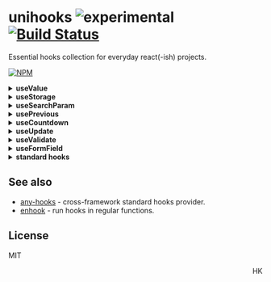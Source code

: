 # unihooks ![experimental](https://img.shields.io/badge/stability-experimental-yellow) [![Build Status](https://travis-ci.org/unihooks/unihooks.svg?branch=master)](https://travis-ci.org/unihooks/unihooks)

Essential hooks collection for everyday react(-ish) projects.

[![NPM](https://nodei.co/npm/unihooks.png?mini=true)](https://nodei.co/npm/unihooks/)

<!--
```js
import { useMedia, useQueryParam, useLocalStorage } from 'unihooks'

const MyComponent = () => {
  let [ location, setLocation ] = useMedia()
  let [ id, setId ] = useQueryParam('id', 0)
  let [ cart, setCart ] = useLocalStorage('cart', [])

  // ...
}
```
-->

<!--
### 1. Framework agnostic

_Unihooks_ are not bound to react and work with any hooks-enabled framework:

* [react](https://ghub.io/react)
* [preact](https://ghub.io/preact)
* [haunted](https://ghub.io/haunted)
* [spect](https://ghub.io/spect)
* [neverland](https://ghub.io/neverland)
* [atomico](https://ghub.io/atomico)
* [augmentor](https://ghub.io/augmentor)
* [dom-augmentor](https://ghub.io/dom-augmentor)
* [fuco](https://ghub.io/fuco)
* [tng-hooks](https://ghub.io/tng-hooks)
* [fn-with-hooks](https://ghub.io/fn-with-hooks)
* [unhook](https://ghub.io/unhook)
* ... see [any-hooks](https://ghub.io/any-hooks) for the full list

To switch hooks framework:

```js
import setHooks, { useState, useEffect } from 'unihooks'
import * as preactHooks from 'preact/hooks'

setHooks(preactHooks)
```
-->

<!--
If target framework is known in advance, the corresponding entry can be used:

```js
// framework is detected automatically
import * as hook from 'unihooks'

// preact hooks
import * as hook from 'unihooks/preact'
```
-->

<!--
### 2. Unified

_Unihooks_ extend `useState` signature for intuitivity.

```js
let [ state, actions ] = useValue( target?, init | update? )
```
-->

<!--
<sub>Inspired by [upsert](https://github.com/tc39/proposal-upsert), combining _insert_ and _update_ into a single function.</sub>
-->

<!--
### 3. Reactive

_Unihooks_ provide live binding to a data source − component is rerendered whenever underlying data changes. Static hooks are avoided.

```js
const MyComponent = () => { let ua = useUserAgent() } // ✘ − user agent never changes
const MyComponent = () => { let ua = navigator.userAgent } // ✔ − direct API must be used instead
```
-->

<!--
## Who Uses Unihooks

* [wishbox](https://wishbox.gift)
* [mobeewave]()
-->

<details>
<summary><strong>useValue</strong></summary>

#### `[value, setValue] = useValue(key, init?)`

Global value provider. Can be used as global storage, eg. as application model layer.

```js
import { useValue } from 'unihooks'

function Component () {
  let [users, setUsers] = useValue('users', {
    data: [],
    loading: false,
    current: null
  })

  setUsers({ ...users, loading: true })

  // or as reducer
  setUsers(users => { ...users, loading: false })
}
```
</details>


<details>
<summary><strong>useStorage</strong></summary>

#### `[value, setValue] = useStorage(key, init?, options?)`

`useValue` with persistency to local/session storage.

```js
import { useStorage } from 'unihooks'

function Component1 () {
  const [count, setCount] = useStorage('my-count', 1)
}

function Component2 () {
  const [count, setCount] = useStorage('my-count')
  // count === 1

  setCount(2)
  // (↑ updates Component1 too)
}

function Component3 () {
  const [count, setCount] = useStorage('another-count', (value) => {
    // ...initialize value from store
    return value
  })
}
```

#### `options`

* `prefix` - prefix that's added to stored keys.
* `storage` - manually pass session/local/etc storage.
<!-- * `interval` - persistency interval -->

</details>

<details>
<summary><strong>useSearchParam</strong></summary>

#### `[value, setValue] = useSearchParam(name, init?)`

Reflect value to `location.search`. `value` is turned to string via [URLSearchParams](https://developer.mozilla.org/en-US/docs/Web/API/URLSearchParams).
To serialize objects or arrays, provide `.toString` method or convert manually.
Turns on `history.pushstate` and `history.replacestate` events, as well as same-origin links listener.

```js
function MyComponent () {
  let [id, setId] = useSearchParam('id')
}
```

</details>

<!--
<details>
<summary><strong>useCookie</strong></summary>

#### `[value, setValue] = useCookie(name, init?)`

Cookies accessor hook.

```js
function MyComponent () {
  const [cookie, setCookie] = useCookie('foo')

  useEffect(() => {
    setCookie('baz')
  })
}
```

Does not observe cookies (there's no implemented API for that).

</details>
-->

<!--
<details>
<summary><strong>useAttribute</strong></summary>

#### `[attr, setAttr] = useAttribute( element | ref, name)`

Element attribute hook. Serializes value to attribute, creates attribute observer, handles edge-cases. `null`/`undefined` value removes attribute from element.

```js
function MyButton() {
  let [attr, setAttr] = useAttribute(el, 'loading')

  setAttr(true)

  useEffect(() => {
    // remove attribute
    return () => setAttr()
  }, [])
}
```
</details>
-->

<!-- - [ ] `useLocation` − window.location state -->
<!-- - [ ] `useRoute` − `useLocation` with param matching -->
<!-- - [ ] `useData` − read / write element dataset -->
<!-- - [ ] `useClass` − manipulate element `classList` -->
<!-- - [ ] `useMount` − `onconnected` / `ondisconnected` events -->
<!-- - [ ] `useStyle` − set element style -->
<!-- - [ ] `usePermission` -->
<!-- - [ ] `useTitle` -->
<!-- - [ ] `useMeta` -->
<!-- - [ ] `useRoute` -->
<!-- - [ ] `useMutation` − -->
<!-- - [ ] `useHost` −  -->

<!--
<details>
<summary><strong>useElement</strong></summary>

#### `[element] = useElement( selector | element | ref )`

Get element, either from `ref`, by `selector` or directly.

Updates whenever selected element or `ref.current` changes.

```js
function MyButton() {
  let ref = useRef()
  let [value, setValue] = useElement(ref)

  return <input ref={ref} value={value}/>
}
```

</details>
-->

<!--
<details>
<summary><strong>useInput</strong></summary>

#### `[value, setValue] = useInput( name | selector | element | ref )`

Input element serves as data source. `null`/`undefined` values remove attribute from element.
Useful for organizing light input controllers, when input element is governed by other components.
To create UI, see [useFormField](#useFormField).

```js
function MyButton() {
  let ref = useRef()
  let [value, setValue] = useInput(ref)

  return <input ref={ref} value={value}/>
}
```
</details>
-->


<!--
<details>
<summary><strong>useChannel</strong></summary>

#### `[value, setValue, state] = useChannel(key: string|symbol, init?: any )`

Provides data channel for intercommunication between components. Can be used as a temporary shared state without persistency - instead of exposing props on elements or persisting storage.

</details>
-->

<!-- - [ ] `useResource` − async source with state -->
<!-- - [ ] `useSharedState` − state, shared between browser tabs -->
<!-- - [ ] `useSharedStorage` − state, shared between browser tabs -->
<!-- - [ ] `useFiles` -->
<!-- - [ ] `useDB` -->
<!-- - [ ] `useClipboard` -->
<!-- - [ ] `useFavicon` -->
<!-- - [ ] `useRemote` -->


<!-- - [ ] `useProps` − component props (view) provider. -->
<!-- - [ ] `useRender` + `createRender` − render (view) provider, instead of direct result. -->
<!-- - [ ] `useHistory` − -->
<!-- - [ ] `useHotkey` -->




<!-- ## State -->

<details>
<summary><strong>usePrevious</strong></summary>

#### `[prev] = usePrevious(value)`

Returns the previous state as described in the [React hooks FAQ](https://reactjs.org/docs/hooks-faq.html#how-to-get-the-previous-props-or-state).

```js
import { usePrevious, useState, useRender } from 'unihooks';

const Demo = () => {
  const [count, setCount] = useState(0);
  const [prevCount] = usePrevious(count);

  return <p>
    <button onClick={() => setCount(count + 1)}>+</button>
    <button onClick={() => setCount(count - 1)}>-</button>
    <p>
      Now: {count}, before: {prevCount}
    </p>
  </p>
};
```

</details>

<details>
<summary><strong>useCountdown</strong></summary>

#### `[n, reset] = useCountdown(startValue, interval=1000 | schedule?)`

Countdown value from `startValue` down to `0` with indicated `interval` in ms. Alternatively, a scheduler function can be passed as `schedule` argument, that can be eg. [worker-timers](https://ghub.io/worker-timers)-based implementation.

```js
import { useCountdown } from 'unihooks'
import { setInterval, clearInterval } from 'worker-timers'

const Demo = () => {
  const [count, reset] = useCountdown(30, fn => {
    let id = setInterval(fn, 1000)
    return () => clearInterval(id)
  });

  return `Remains: ${count}s`
};
```
</details>

<details>
<summary><strong>useUpdate</strong></summary>

#### `update = useUpdate()`

Force-update component, regardless of internal state. Useful for building higher-order hooks.

</details>

<!--
<details>
<summary><strong>useThrottle</strong></summary>
</details>

<!-- - [ ] `useDefined` -->
<!-- - [ ] `useCounter` − track state of a number -->


<details>
<summary><strong>useValidate</strong></summary>

#### `[error, validate] = useValidate(validator: Function | Array)`

Provides validation functionality.
`validator` is a function or an array of functions.
A validator function takes value argument and returns `true` / `undefined`, if validation passes.
Any other returned result is considered validation error.


```js
function MyComponent () {
  let [usernameError, validateUsername] = useValidate([
    value => !value ? 'Username is required' : true,
    value => value.length < 2 ? 'Username must be at least 2 chars long' : true
  ])

  return <input onChange={e => validateUsername(e.target.value) && handleInputChange(e) } {...inputProps}/>
}
```
</details>

<!-- - [ ] `useDestroy` -->
<!-- - [ ] `useUpdate` -->
<!-- - [ ] `useTween` -->
<!-- - [ ] `useTimeout` -->
<!-- - [ ] `useInterval` -->
<!-- - [ ] `useIdle` -->
<!-- - [ ] `useImmediate` -->
<!-- - [ ] `useRaf` -->
<!-- - [ ] `useToggle` -->
<!-- - [ ] `usePing` -->
<!-- - [ ] `useFSM` -->
<!-- - [ ] `useAsync` -->
<!-- - [ ] `useHooked` - run hooks-enabled effect -->


<details>
<summary><strong>useFormField</strong></summary>

#### `[ props, {value, error, valid, focus, touched, set, reset} ] = useFormField(options)`

Form field state helper. Handles input state and validation.
Useful for organizing controlled inputs or forms, a nice minimal replacement to form hooks.

```js
let field = useFormField({
  name: 'password',
  type: 'password',
  validate: value => !!value
})

return <input {...field[0]} />
```

#### `options`

* `value` - initial input value.
* `persist = false` - persist input state between sessions.
* `validate` - custom validator for input, modifies `error` state. Can be a function or list of functions.
* `...props` - the rest of props is passed to input `props`

<!--
#### `field`

* `value` - current input value
* `error` - current validation error. Revalidated on every value change.
* `valid` - validation state. Focused input is considered valid.
* `focus` - if input is focused.
* `touched` - if user interaction took place.
* `set(value)` - set input value.
* `reset()` - reset input value to initial, clear state.
-->

</details>


<!-- - [ ] `useForm` − form state hook -->
<!-- - [ ] `useTable` − table state hook -->
<!-- - [ ] `useDialog` − dialog builder helper -->
<!-- - [ ] `useMenu` − menu builder helper -->
<!-- - [ ] `useToast` − toast builder helper -->
<!-- - [ ] `usePopover` − popover builder helper -->
<!-- - [ ] `useLocale` − -->

<!-- #### Appearance -->

<!-- - [ ] `useMedia` -->
<!-- - [ ] `useCSS` -->
<!-- - [ ] `useSize` -->
<!-- - [ ] `useFullscreen` -->
<!-- - [ ] `useAudio` -->
<!-- - [ ] `useSpeech` -->
<!-- - [ ] `useLockBodyScroll` -->

<!-- #### Interaction -->

<!-- - [ ] `useHover` − hover state of an element -->
<!-- - [ ] `useEvent` − subscribe to an event -->
<!-- - [ ] `useResize` − track element size -->
<!-- - [ ] `useIntersection` − track element intersection via Intersection observer -->
<!-- - [ ] `useDrag` / `useDrop` − drag / drop interaction helper -->
<!-- - [ ] `useIdle` − track idle state -->
<!-- - [ ] `useMove` − track mouse/pointer move with inertia -->
<!-- - [ ] `usePan` − track panning -->
<!-- - [ ] `useZoom` − track zoom -->
<!-- - [ ] `useKey` − track key press -->
<!-- - [ ] `useShortcut` − track combination of keys -->
<!-- - [ ] `useArrows` − track arrows -->
<!-- - [ ] `useTyping` − detect if user is typing -->
<!-- - [ ] `useScrolling` − detect if user is scolling -->
<!-- - [ ] `usePageLeave` − -->
<!-- - [ ] `useScroll` − -->
<!-- - [ ] `useClickAway` − -->
<!-- - [ ] `useFocusOutside` − -->

<!-- #### Hardware -->

<!-- - [ ] `useNetwork` -->
<!-- - [ ] `useOrientation` -->
<!-- - [ ] `useMedia` -->
<!-- - [ ] `useAccelerometer` -->
<!-- - [ ] `useBattery` -->
<!-- - [ ] `useGeolocation` -->
<!-- - [ ] `useMediaDevices` -->
<!-- - [ ] `useVibrate` -->
<!-- - [ ] `useMotion` -->

<!-- #### Async / Stream -->

<!-- - [ ] `useStream` -->
<!-- - [ ] `useObservable` -->
<!-- - [ ] `useAsyncIterator` -->
<!-- - [ ] `useGenerator` -->
<!-- - [ ] `usePromise` -->
<!-- - [ ] `useEmitter` -->

<details>
<summary><strong>standard hooks</strong></summary>

For convenience, unihooks export current framework hooks. To switch hooks, use `setHooks` - the default export.

```js
import setHooks, { useState, useEffect } from 'unihooks'
import * as hooks from 'preact/hooks'

setHooks(hooks)

function Timer() {
  let [count, setCount] = useState(0)
  useEffect(() => {
    let id = setInterval(() => setCount(c => ++c))
    return () => clearInterval(id)
  }, [])
}
```

</details>

## See also

* [any-hooks](https://ghub.io/any-hooks) - cross-framework standard hooks provider.
* [enhook](https://ghub.io/enhook) - run hooks in regular functions.

## License

MIT

<p align="right">HK</p>
